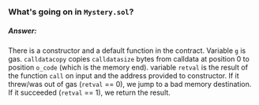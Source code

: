 ### What's going on in `Mystery.sol`?

##### Answer:
There is a constructor and a default function in the contract. Variable `g` is gas. `calldatacopy` copies `calldatasize` bytes from calldata at position 0 to position `o_code` (which is the memory end). variable `retval` is the result of the function `call` on input and the address provided to constructor. If it threw/was out of gas (`retval` == 0), we jump to a bad memory destination. If it succeeded (`retval` == 1), we return the result.

